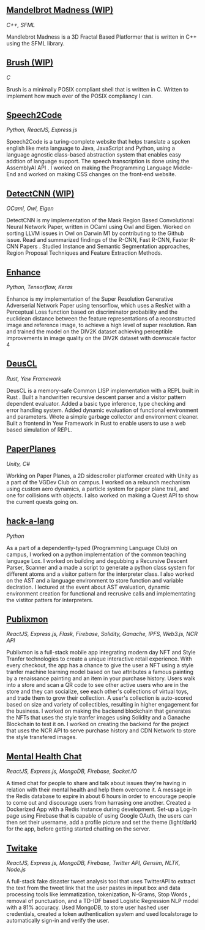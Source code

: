 ## [Mandelbrot Madness (WIP)](https://github.com/saisree27/mandelbrot-madness)
*<span class="text-lg text-gray-10">C++, SFML</span>*

Mandlebrot Madness is a <span class="highlight">3D Fractal Based Platformer</span> that is written in C++ using the SFML library.

## [Brush (WIP)](https://github.com/xinslu/brush)
*<span class="text-lg text-gray-10">C</span>*

Brush is a <span class="highlight">minimally POSIX compliant shell</span> that is written in C. Written to implement how much ever of the POSIX compliancy I can.

## [Speech2Code](https://github.com/saisree27/speechtocode)
*<span class="text-lg text-gray-10">Python, ReactJS, Express.js</span>*

Speech2Code is a <span class="highlight"> turing-complete website</span> that
helps translate a spoken english like <span class="highlight"> meta language
</span> to Java, JavaScript and Python, using a <span class="highlight">
language agnostic class-based abstraction system </span> that enables easy
addtion of language support. The speech transcription is done using the <span
class="highlight"> AssemblyAI API </span>. I worked on making the Programming
Language Middle-End and worked on making CSS changes on the front-end website.

## [DetectCNN (WIP)](https://github.com/xinslu/DetectCNN)
*<span class="text-lg text-gray-10">OCaml, Owl, Eigen</span>*

DetectCNN is my implementation of the <span class="highlight">Mask Region Based
Convolutional Neural Network</span> Paper, written in OCaml using Owl and
Eigen. Worked on sorting <span class="highlight">LLVM</span> issues in Owl on
<span class="highlight">Darwin M1</span> by contributing to the Github issue.
Read and summarized findings of the <span class="highlight">  R-CNN, Fast
R-CNN, Faster R-CNN Papers </span>. Studied <span class="highlight"> Instance
and Semantic Segmentation approaches, Region Proposal Techniques </span> and
<span class="highlight"> Feature Extraction Methods. </span>

## [Enhance](https://github.com/xinslu/Enhance)
*<span class="text-lg text-gray-10">Python, Tensorflow, Keras</span>*

Enhance is my implementation of the <span class="highlight">Super Resolution
Generative Adverserial Network</span> Paper using tensorflow, which uses a
ResNet with a <span class="highlight">Perceptual Loss function</span> based on
discriminator probability and the euclidean distance between the feature
representations of a <span class="highlight">reconstructed image</span> and
<span class="highlight">reference image</span>, to achieve a high level of
super resolution. Ran and trained the model on the DIV2K dataset achieving
perceptible improvements in image quality on the <span class="highlight">DIV2K
dataset with downscale factor 4 </span>

## [DeusCL](https://github.com/xinslu/deusCL)
*<span class="text-lg text-gray-10">Rust, Yew Framework</span>*

DeusCL is a memory-safe <span class="highlight">Common LISP</span>
implementation with a REPL built in <span class="highlight">Rust</span> . Built
a handwritten <span class="highlight">recursive descent parser </span> and a
visitor pattern dependent evaluator. Added a basic <span class="highlight">type
inference</span>, <span class="highlight">type checking </span> and <span
class="highlight">error handling system</span>. Added <span
class="highlight">dynamic evaluation of functional environment </span> and
parameters. Wrote a simple <span class="highlight">garbage collector </span>
and environment cleaner. Built a frontend in <span class="highlight">Yew
Framework </span>in Rust to enable users to use a web based simulation of REPL.

## [PaperPlanes](https://github.com/AllisanLu/PaperPlanes)
*<span class="text-lg text-gray-10">Unity, C#</span>*

Working on Paper Planes, a <span class="highlight">2D sidescroller
platformer</span> created with <span class="highlight">Unity</span> as a part
of the VGDev Club on campus. I worked on a <span class="highlight">relaunch
mechanism</span> using custom aero dynamics, a <span class="highlight">particle
system</span> for paper plane trail, and one for <span
class="highlight">collisions with objects</span>. I also worked on making a
<span class="highlight">Quest API</span> to show the current quests going on.

## [hack-a-lang](https://github.com/xinslu/hack-a-lang)
*<span class="text-lg text-gray-10">Python</span>*

As a part of a dependently-typed (Programming Language Club) on campus, I
worked on a <span class="highlight">python implementation</span> of the common
teaching language Lox. I worked on building and degubbing a <span
class="highlight">Recursive Descent Parser, Scanner</span> and a made a script
to generate a <span class="highlight">python class system</span> for different
atoms and a <span class="highlight">visitor pattern</span> for the interpreter
class. I also worked on the <span class="highlight">AST</span> and a <span
class="highlight">language environment</span> to store function and variable
declration. I lectured at the event about <span class="highlight">AST
evaluation, dynamic environment creation</span> for functional and recrusive
calls and <span class="highlight">implementating the vistitor patters </span>
for interpreters.

## [Publixmon](https://github.com/saisree27/publixmon)
*<span class="text-lg text-gray-10">ReactJS, Express.js, Flask, Firebase, Solidity, Ganache, IPFS, Web3.js, NCR API</span>*

Publixmon is a <span class="highlight">full-stack mobile app</span> integrating
modern day NFT and Style Tranfer technologies to create a unique interactive
retail experience. With every checkout, the app has a chance to give the user a
NFT using a <span class="highlight">style tranfer machine learning model</span>
based on two attributes a famous painting by a <span
class="highlight">renaissance painting</span> and an item in your <span
class="highlight">purchase history</span>. Users walk into a store and scan a
QR code to see other active users who are in the store and they can <span
class="highlight">socialize</span>, see each other's collections of virtual
toys, and <span class="highlight">trade</span> them to grow their collection. A
user's collection is auto-scored based on size and <span
class="highlight">variety of collectibles</span>, resulting in <span
class="highlight">higher engagement</span> for the business. I worked on making
the backend blockchain that generates the NFTs that uses the style tranfer
images using <span class="highlight">Solidity</span> and a <span
class="highlight">Ganache Blockchain</span> to test it on. I worked on creating
the backend for the project that uses the <span class="highlight">NCR
API</span> to serve purchase history and <span class="highlight">CDN
Network</span> to store the style transfered images.

## [Mental Health Chat](https://github.com/xinslu/mental-health-chat)
*<span class="text-lg text-gray-10">ReactJS, Express.js, MongoDB, Firebase, Socket.IO</span>*

A timed chat for people to share and talk about issues they're having in
relation with their mental health and help them overcome it. A message in the
<span class="highlight">Redis database</span> to expire in about <span
class="highlight">6 hours</span> in order to encourage people to come out and
discourage users from harrasing one another. Created a <span
class="highlight">Dockerized App</span> with a Redis Instance during
development. Set-up a Log-In page using <span class="highlight">Firebase</span>
that is capable of using <span class="highlight">Google OAuth</span>, the users
can then set their username, add a profile picture and set the theme
(light/dark) for the app, before getting started chatting on the server.

## [Twitake](https://twitake.netlify.app/)
*<span class="text-lg text-gray-10">ReactJS, Express.js, MongoDB, Firebase, Twitter API, Gensim, NLTK, Node.js</span>*

A <span class="highlight">full-stack fake disaster tweet analysis tool</span>
that uses <span class="highlight">TwitterAPI</span> to extract the text from
the tweet link that the user pastes in input box and data processing tools like
<span class="highlight">lemmatization, tokenization, N-Grams, Stop Words
</span>, removal of punctuation, and a <span class="highlight">TD-IDF based
Logistic Regression NLP model</span> with a 81% accuracy. Used MongoDB, to
store user hashed user credentials, created a token authentication system and
used localstorage to automatically sign-in and verify the user.
